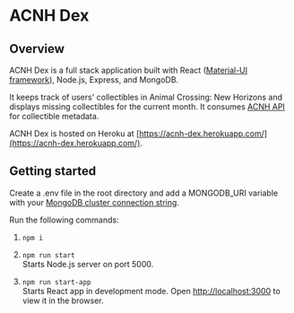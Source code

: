 # ACNH Dex
## Overview
ACNH Dex is a full stack application built with React ([Material-UI framework](https://material-ui.com/)), Node.js, Express, and MongoDB.

It keeps track of users' collectibles in Animal Crossing: New Horizons and displays missing collectibles for the current month. It consumes [ACNH API](https://github.com/alexislours/ACNHAPI) for collectible metadata.

ACNH Dex is hosted on Heroku at [https://acnh-dex.herokuapp.com/](https://acnh-dex.herokuapp.com/).

## Getting started
Create a .env file in the root directory and add a MONGODB_URI variable with your [MongoDB cluster connection string](https://docs.mongodb.com/guides/cloud/connectionstring/).

Run the following commands:<br />
1. `npm i`

2. `npm run start`<br />
Starts Node.js server on port 5000.

3. `npm run start-app`<br />
Starts React app in development mode.
Open [http://localhost:3000](http://localhost:3000) to view it in the browser.
